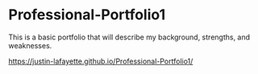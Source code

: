 # Professional-Portfolio1
This is a basic portfolio that will describe my background, strengths, and weaknesses.

https://justin-lafayette.github.io/Professional-Portfolio1/
